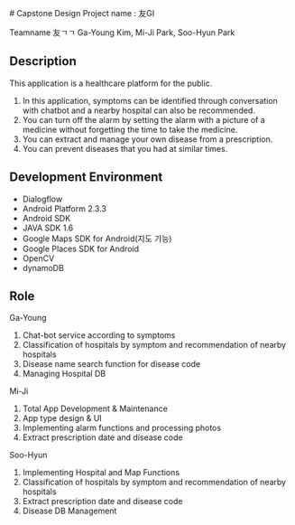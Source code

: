 \# Capstone Design 
Project name : 友GI 

Teamname 友ㄱㄱ Ga-Young Kim, Mi-Ji Park, Soo-Hyun Park


## Description
This application is a healthcare platform for the public. 
1) In this application, symptoms can be identified through conversation with chatbot and a nearby hospital can also be recommended. 
2) You can turn off the alarm by setting the alarm with a picture of a medicine without forgetting the time to take the medicine.
3) You can extract and manage your own disease from a prescription.
4) You can prevent diseases that you had at similar times.


## Development Environment
* Dialogflow
* Android Platform 2.3.3
* Android SDK
* JAVA SDK 1.6
* Google Maps SDK for Android(지도 기능)
* Google Places SDK for Android
* OpenCV
* dynamoDB

## Role
Ga-Young 
1. Chat-bot service according to symptoms
2. Classification of hospitals by symptom and recommendation of nearby hospitals 
3. Disease name search function for disease code
4. Managing Hospital DB

Mi-Ji
1. Total App Development & Maintenance
2. App type design & UI
3. Implementing alarm functions and processing photos
4. Extract prescription date and disease code

Soo-Hyun
1. Implementing Hospital and Map Functions
2. Classification of hospitals by symptom and recommendation of nearby hospitals 
3. Extract prescription date and disease code
4. Disease DB Management



